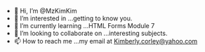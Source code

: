 - 👋 Hi, I’m @MzKimKim
- 👀 I’m interested in ...getting to know you.
- 🌱 I’m currently learning ...HTML Forms Module 7
- 💞️ I’m looking to collaborate on ...interesting subjects.
- 📫 How to reach me ...my email at Kimberly.corley@yahoo.com

<!---
MzKimKim/MzKimKim is a  ✨ special  ✨ repository because its `README.md` (this file) appears on your GitHub profile.
You can click the Preview link to take a look at your changes.
--->
